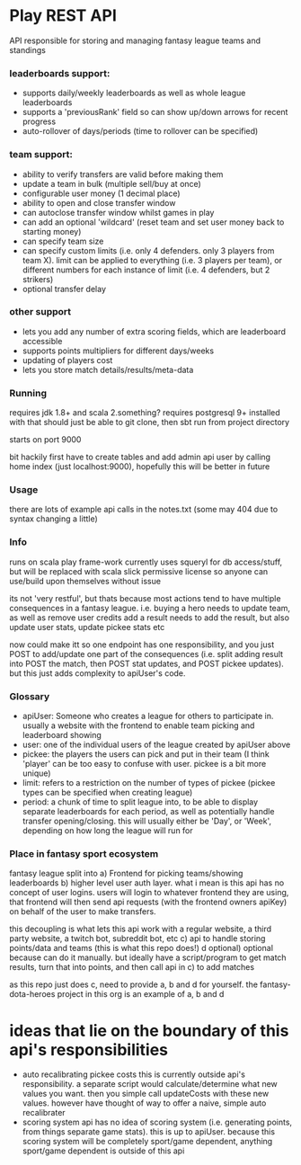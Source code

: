 # Play REST API

API responsible for storing and managing fantasy league teams and standings

### leaderboards support:
- supports daily/weekly leaderboards as well as whole league leaderboards
- supports a 'previousRank' field so can show up/down arrows for recent progress
- auto-rollover of days/periods (time to rollover can be specified)

### team support:
- ability to verify transfers are valid before making them
- update a team in bulk (multiple sell/buy at once)
- configurable user money (1 decimal place)
- ability to open and close transfer window
- can autoclose transfer window whilst games in play
- can add an optional 'wildcard' (reset team and set user money back to starting money)
- can specify team size
- can specify custom limits (i.e. only 4 defenders. only 3 players from team X). limit can be applied to everything (i.e. 3 players per team), or different numbers for each instance of limit (i.e. 4 defenders, but 2 strikers)
- optional transfer delay

### other support
- lets you add any number of extra scoring fields, which are leaderboard accessible
- supports points multipliers for different days/weeks
- updating of players cost
- lets you store match details/results/meta-data


### Running

requires jdk 1.8+ and scala 2.something?
requires postgresql 9+ installed
with that should just be able to git clone, then sbt run from project directory

starts on port 9000

bit hackily first have to create tables and add admin api user by calling home index (just localhost:9000), hopefully this will be better in future

### Usage

there are lots of example api calls in the notes.txt (some may 404 due to syntax changing a little)

### Info
runs on scala play frame-work
currently uses squeryl for db access/stuff, but will be replaced with scala slick
permissive license so anyone can use/build upon themselves without issue

its not 'very restful', but thats because most actions tend to have multiple consequences in a fantasy league.
i.e. buying a hero needs to update team, as well as remove user credits
add a result needs to add the result, but also update user stats, update pickee stats etc

now could make itt so one endpoint has one responsibility, and you just POST to add/update one part of the consequences
(i.e. split adding result into POST the match, then POST stat updates, and POST pickee updates). but this just adds complexity to apiUser's code.

### Glossary
- apiUser: Someone who creates a league for others to participate in. usually a website with the frontend to enable team picking and leaderboard showing
- user: one of the individual users of the league created by apiUser above
- pickee: the players the users can pick and put in their team (I think 'player' can be too easy to confuse with user. pickee is a bit more unique)
- limit: refers to a restriction on the number of types of pickee (pickee types can be specified when creating league)
- period: a chunk of time to split league into, to be able to display separate leaderboards for each period, as well as potentially handle transfer opening/closing. this will usually either be 'Day', or 'Week', depending on how long the league will run for

### Place in fantasy sport ecosystem
fantasy league split into
a) Frontend for picking teams/showing leaderboards
b) higher level user auth layer. what i mean is this api has no concept of user logins. users will login to whatever frontend they are using, that frontend will then send api requests (with the frontend owners apiKey) on behalf of the user to make transfers.

this decoupling is what lets this api work with a regular website, a third party website, a twitch bot, subreddit bot, etc
c) api to handle storing points/data and teams (this is what this repo does!)
d optional) optional because can do it manually. but ideally have a script/program to get match results, turn that into points, and then call api in c) to add matches

as this repo just does c, need to provide a, b and d for yourself.
the fantasy-dota-heroes project in this org is an example of a, b and d

# ideas that lie on the boundary of this api's responsibilities
- auto recalibrating pickee costs
this is currently outside api's responsibility. a separate script would calculate/determine what new values you want. then you simple call updateCosts with these new values. however have thought of way to offer a naive, simple auto recalibrater
- scoring system
api has no idea of scoring system (i.e. generating points, from things separate game stats). this is up to apiUser. because this scoring system will be completely sport/game dependent, anything sport/game dependent is outside of this api
